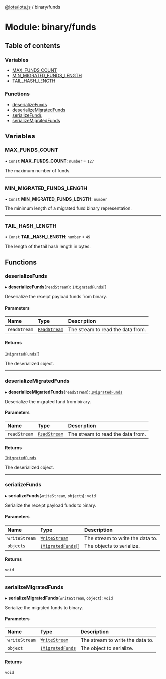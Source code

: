 [@iota/iota.js](../README.md) / binary/funds

# Module: binary/funds

## Table of contents

### Variables

- [MAX\_FUNDS\_COUNT](binary_funds.md#max_funds_count)
- [MIN\_MIGRATED\_FUNDS\_LENGTH](binary_funds.md#min_migrated_funds_length)
- [TAIL\_HASH\_LENGTH](binary_funds.md#tail_hash_length)

### Functions

- [deserializeFunds](binary_funds.md#deserializefunds)
- [deserializeMigratedFunds](binary_funds.md#deserializemigratedfunds)
- [serializeFunds](binary_funds.md#serializefunds)
- [serializeMigratedFunds](binary_funds.md#serializemigratedfunds)

## Variables

### MAX\_FUNDS\_COUNT

• `Const` **MAX\_FUNDS\_COUNT**: `number` = `127`

The maximum number of funds.

___

### MIN\_MIGRATED\_FUNDS\_LENGTH

• `Const` **MIN\_MIGRATED\_FUNDS\_LENGTH**: `number`

The minimum length of a migrated fund binary representation.

___

### TAIL\_HASH\_LENGTH

• `Const` **TAIL\_HASH\_LENGTH**: `number` = `49`

The length of the tail hash length in bytes.

## Functions

### deserializeFunds

▸ **deserializeFunds**(`readStream`): [`IMigratedFunds`](../interfaces/models_IMigratedFunds.IMigratedFunds.md)[]

Deserialize the receipt payload funds from binary.

#### Parameters

| Name | Type | Description |
| :------ | :------ | :------ |
| `readStream` | [`ReadStream`](../classes/utils_readStream.ReadStream.md) | The stream to read the data from. |

#### Returns

[`IMigratedFunds`](../interfaces/models_IMigratedFunds.IMigratedFunds.md)[]

The deserialized object.

___

### deserializeMigratedFunds

▸ **deserializeMigratedFunds**(`readStream`): [`IMigratedFunds`](../interfaces/models_IMigratedFunds.IMigratedFunds.md)

Deserialize the migrated fund from binary.

#### Parameters

| Name | Type | Description |
| :------ | :------ | :------ |
| `readStream` | [`ReadStream`](../classes/utils_readStream.ReadStream.md) | The stream to read the data from. |

#### Returns

[`IMigratedFunds`](../interfaces/models_IMigratedFunds.IMigratedFunds.md)

The deserialized object.

___

### serializeFunds

▸ **serializeFunds**(`writeStream`, `objects`): `void`

Serialize the receipt payload funds to binary.

#### Parameters

| Name | Type | Description |
| :------ | :------ | :------ |
| `writeStream` | [`WriteStream`](../classes/utils_writeStream.WriteStream.md) | The stream to write the data to. |
| `objects` | [`IMigratedFunds`](../interfaces/models_IMigratedFunds.IMigratedFunds.md)[] | The objects to serialize. |

#### Returns

`void`

___

### serializeMigratedFunds

▸ **serializeMigratedFunds**(`writeStream`, `object`): `void`

Serialize the migrated funds to binary.

#### Parameters

| Name | Type | Description |
| :------ | :------ | :------ |
| `writeStream` | [`WriteStream`](../classes/utils_writeStream.WriteStream.md) | The stream to write the data to. |
| `object` | [`IMigratedFunds`](../interfaces/models_IMigratedFunds.IMigratedFunds.md) | The object to serialize. |

#### Returns

`void`
